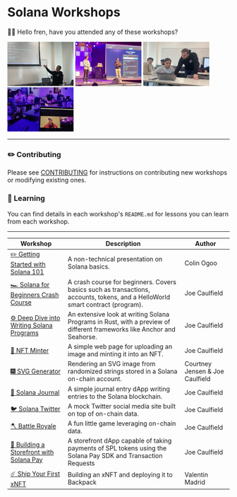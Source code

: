 # Solana Workshops

🧑‍🚀 Hello fren, have you attended any of these workshops?   

<img 
src="./.docs/usc.jpeg" 
height="100"
width="150"
/> 
<img 
src="./.docs/delhi.JPG" 
height="100"
width="150"
/> 
<img 
src="./.docs/usc2.jpg" 
height="100"
width="150"
/> 
<img 
src="./.docs/metacamp.jpeg" 
height="100"
width="150"
/> 

---

### ✏️ Contributing
Please see [CONTRIBUTING](./CONTRIBUTING.md) for instructions on contributing new workshops or modifying existing ones.

### 📗 Learning
You can find details in each workshop's `README.md` for lessons you can learn from each workshop.

---

| Workshop | Description | Author |
| -------- | ----------- | ------ |
| [✏️ Getting Started with Solana 101](./workshops/getting-started-101) | A non-technical presentation on Solana basics. | Colin Ogoo |
| [🏎️ Solana for Beginners Crash Course](./workshops/beginner-crash-course) | A crash course for beginners. Covers basics such as transactions, accounts, tokens, and a HelloWorld smart contract (program). | Joe Caulfield |
| [⚙️ Deep Dive into Writing Solana Programs](./workshops/deep-dive-into-programs) | An extensive look at writing Solana Programs in Rust, with a preview of different frameworks like Anchor and Seahorse. | Joe Caulfield |
| [🎑 NFT Minter](./workshops/nft-minter) | A simple web page for uploading an image and minting it into an NFT. | Joe Caulfield |
| [🎆 SVG Generator](./workshops/svg-generator) | Rendering an SVG image from randomized strings stored in a Solana on-chain account. | Courtney Jensen & Joe Caulfield |
| [📓 Solana Journal](./workshops/solana-journal) | A simple journal entry dApp writing entries to the Solana blockchain. | Joe Caulfield |
| [🐦 Solana Twitter](./workshops/solana-twitter) | A mock Twitter social media site built on top of on-chain data. | Joe Caulfield |
| [🪓 Battle Royale](./workshops/battle-royale) | A fun little game leveraging on-chain data. | Joe Caulfield |
| [🛒 Building a Storefront with Solana Pay](./workshops/storefront-solanapay) | A storefront dApp capable of taking payments of SPL tokens using the Solana Pay SDK and Transaction Requests | Joe Caulfield |
| [☄️ Ship Your First xNFT](./workshops/ship-an-xnft) | Building an xNFT and deploying it to Backpack | Valentin Madrid |
